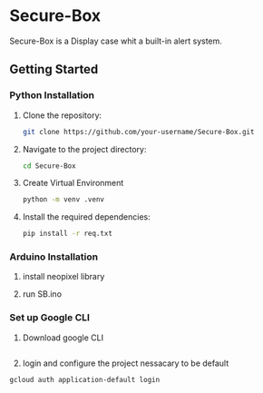 # Secure-Box

Secure-Box is a Display case whit a built-in alert system.
  
## Getting Started

### Python Installation

1.  Clone the repository:

    ```bash
    git clone https://github.com/your-username/Secure-Box.git
    ```

2.  Navigate to the project directory:

    ```bash
    cd Secure-Box
    ```

3. Create Virtual Environment
    ```bash
    python -m venv .venv
    ```

4.  Install the required dependencies:

    ```bash
    pip install -r req.txt
    ```

### Arduino Installation

1. install neopixel library

2. run SB.ino

### Set up Google CLI

1. Download google CLI
```

```

2. login and configure the project nessacary to be default

```
gcloud auth application-default login

```

